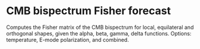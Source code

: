 # CMB bispectrum Fisher forecast
Computes the Fisher matrix of the CMB bispectrum for local, equilateral and orthogonal shapes, given the alpha, beta, gamma, delta functions. 
Options: temperature, E-mode polarization, and combined. 
